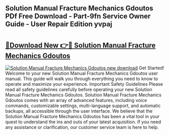 ## Solution Manual Fracture Mechanics Gdoutos PDf Free Download - Part-9fn Service Owner Guide - User Repair Edition yvpaj

# <h2><a href="http://bc77651.oget.top/?id=Solution+Manual+Fracture+Mechanics+Gdoutos">🔗Download New 👉🔴 Solution Manual Fracture Mechanics Gdoutos</a></h2>

[![Solution Manual Fracture Mechanics Gdoutos new download](https://i.imgur.com/5g1atiW.png)](http://bc77651.oget.top/?id=Solution+Manual+Fracture+Mechanics+Gdoutos)
Get Started! Welcome to your new Solution Manual Fracture Mechanics Gdoutos user manual. This guide will walk you through everything you need to know to operate and maximize your experience. Important Safety Guidelines Please read all safety guidelines carefully before operating your new Solution Manual Fracture Mechanics Gdoutos. Solution Manual Fracture Mechanics Gdoutos comes with an array of advanced features, including voice commands, customizable settings, multi-language support, and automatic backups, all accessible through the user interface. We believe that the Solution Manual Fracture Mechanics Gdoutos has been a vital tool in your quest to understand the ins and outs of your latest acquisition. If you need any assistance or clarification, our customer service team is here to help.
